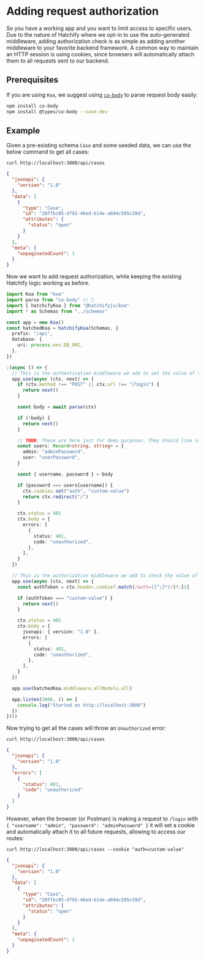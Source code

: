 # Adding request authorization

So you have a working app and you want to limit access to specific users. Due to the nature of Hatchify where we opt-in to use the auto-generated middleware, adding authorization check is as simple as adding another middleware to your favorite backend framework. A common way to maintain an HTTP session is using cookies, since browsers will automatically attach them to all requests sent to our backend.

## Prerequisites

If you are using `Koa`, we suggest using [`co-body`](https://www.npmjs.com/package/co-body) to parse request body easily:

```bash
npm install co-body
npm install @types/co-body --save-dev
```

## Example

Given a pre-existing schema `Case` and some seeded data, we can use the below command to get all cases:

```curl
curl http://localhost:3000/api/cases
```

```json
{
  "jsonapi": {
    "version": "1.0"
  },
  "data": [
    {
      "type": "Case",
      "id": "20ffbc05-df92-46ed-b14e-a694c595c39d",
      "attributes": {
        "status": "open"
      }
    }
  ],
  "meta": {
    "unpaginatedCount": 1
  }
}
```

Now we want to add request authorization, while keeping the existing Hatchify logic working as before.

```typescript
import Koa from "koa"
import parse from "co-body" // 👀
import { hatchifyKoa } from "@hatchifyjs/koa"
import * as Schemas from "../schemas"

const app = new Koa()
const hatchedKoa = hatchifyKoa(Schemas, {
  prefix: "/api",
  database: {
    uri: process.env.DB_URI,
  },
})

;(async () => {
  // This is the authentication middleware we add to set the value of the `auth` cookie
  app.use(async (ctx, next) => {
    if (ctx.method !== "POST" || ctx.url !== "/login") {
      return next()
    }

    const body = await parse(ctx)

    if (!body) {
      return next()
    }

    // TODO: These are here just for demo purposes. They should live in the database or a 3rd party service.
    const users: Record<string, string> = {
      admin: "adminPassword",
      user: "userPassword",
    }

    const { username, password } = body

    if (password === users[username]) {
      ctx.cookies.set("auth", "custom-value")
      return ctx.redirect("/")
    }

    ctx.status = 401
    ctx.body = {
      errors: [
        {
          status: 401,
          code: "unauthorized",
        },
      ],
    }
  })

  // This is the authorization middleware we add to check the value of the `auth` cookie
  app.use(async (ctx, next) => {
    const authToken = ctx.header.cookie?.match(/auth=([^;]*)/)?.[1]

    if (authToken === "custom-value") {
      return next()
    }

    ctx.status = 401
    ctx.body = {
      jsonapi: { version: "1.0" },
      errors: [
        {
          status: 401,
          code: "unauthorized",
        },
      ],
    }
  })

  app.use(hatchedKoa.middleware.allModels.all)

  app.listen(3000, () => {
    console.log("Started on http://localhost:3000")
  })
})()
```

Now trying to get all the cases will throw an `Unauthorized` error:

```curl
curl http://localhost:3000/api/cases
```

```json
{
  "jsonapi": {
    "version": "1.0"
  },
  "errors": [
    {
      "status": 401,
      "code": "unauthorized"
    }
  ]
}
```

However, when the browser (or Postman) is making a request to `/login` with `{ "username": "admin", "password": "adminPassword" }` it will set a cookie and automatically attach it to all future requests, allowing to access our routes:

```curl
curl http://localhost:3000/api/cases --cookie "auth=custom-value"
```

```json
{
  "jsonapi": {
    "version": "1.0"
  },
  "data": [
    {
      "type": "Case",
      "id": "20ffbc05-df92-46ed-b14e-a694c595c39d",
      "attributes": {
        "status": "open"
      }
    }
  ],
  "meta": {
    "unpaginatedCount": 1
  }
}
```
